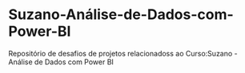 # Suzano-Análise-de-Dados-com-Power-BI
 Repositório de desafios de projetos relacionadoss ao Curso:Suzano - Análise de Dados com Power BI
